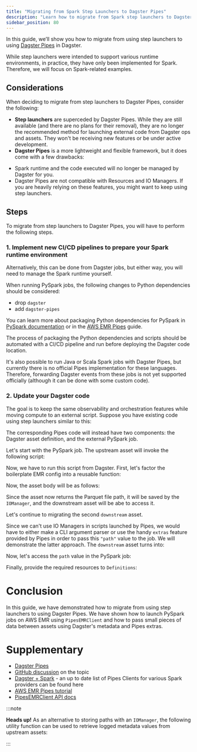 ```yaml
---
title: "Migrating from Spark Step Launchers to Dagster Pipes"
description: "Learn how to migrate from Spark step launchers to Dagster Pipes."
sidebar_position: 80
---
```


In this guide, we’ll show you how to migrate from using step launchers to using [Dagster Pipes](index.md) in Dagster.

While step launchers were intended to support various runtime environments, in practice, they have only been implemented for Spark. Therefore, we will focus on Spark-related examples.

## Considerations

When deciding to migrate from step launchers to Dagster Pipes, consider the following:

- **Step launchers** are superceded by Dagster Pipes. While they are still available (and there are no plans for their removal), they are no longer the recommended method for launching external code from Dagster ops and assets. They won't be receiving new features or be under active development.
- **Dagster Pipes** is a more lightweight and flexible framework, but it does come with a few drawbacks:
* Spark runtime and the code executed will no longer be managed by Dagster for you.
* Dagster Pipes are not compatible with Resources and IO Managers. If you are heavily relying on these features, you might want to keep using step launchers.

## Steps

To migrate from step launchers to Dagster Pipes, you will have to perform the following steps.

### **1. Implement new CI/CD pipelines to prepare your Spark runtime environment**

Alternatively, this can be done from Dagster jobs, but either way, you will need to manage the Spark runtime yourself.

When running PySpark jobs, the following changes to Python dependencies should be considered:

- drop `dagster`
- add `dagster-pipes`

You can learn more about packaging Python dependencies for PySpark in [PySpark documentation](https://spark.apache.org/docs/latest/api/python/user_guide/python_packaging.html#python-package-management) or in the [AWS EMR Pipes](aws-emr-pipeline) guide.

The process of packaging the Python dependencies and scripts should be automated with a CI/CD pipeline and run before deploying the Dagster code location.

It's also possible to run Java or Scala Spark jobs with Dagster Pipes, but currently there is no official Pipes implementation for these languages. Therefore, forwarding Dagster events from these jobs is not yet supported officially (although it can be done with some custom code).

### **2. Update your Dagster code**

The goal is to keep the same observability and orchestration features while moving compute to an external script. Suppose you have existing code using step launchers similar to this:

<CodeExample path="docs_snippets/docs_snippets/guides/migrations/from_step_launchers_to_pipes/old_code.py" />

The corresponding Pipes code will instead have two components: the Dagster asset definition, and the external PySpark job.

Let's start with the PySpark job. The upstream asset will invoke the following script:

<CodeExample path="docs_snippets/docs_snippets/guides/migrations/from_step_launchers_to_pipes/upstream_asset_script.py" />

Now, we have to run this script from Dagster. First, let's factor the boilerplate EMR config into a reusable function:

<CodeExample path="docs_snippets/docs_snippets/guides/migrations/from_step_launchers_to_pipes/utils.py" startAfter="start_emr_config_marker" endBefore="end_emr_config_marker" />

Now, the asset body will be as follows:

<CodeExample path="docs_snippets/docs_snippets/guides/migrations/from_step_launchers_to_pipes/new_code.py" endBefore="after_upstream_marker" />

Since the asset now returns the Parquet file path, it will be saved by the `IOManager`, and the downstream asset will be abe to access it.

Let's continue to migrating the second `downstream` asset.

Since we can't use IO Managers in scripts launched by Pipes, we would have to either make a CLI argument parser or use the handy `extras` feature provided by Pipes in order to pass this `"path"` value to the job. We will demonstrate the latter approach. The `downstream` asset turns into:

<CodeExample path="docs_snippets/docs_snippets/guides/migrations/from_step_launchers_to_pipes/new_code.py" startAfter="after_upstream_marker" endBefore="after_downstream_marker" />

Now, let's access the `path` value in the PySpark job:

<CodeExample path="docs_snippets/docs_snippets/guides/migrations/from_step_launchers_to_pipes/downstream_asset_script.py" />

Finally, provide the required resources to `Definitions`:

<CodeExample path="docs_snippets/docs_snippets/guides/migrations/from_step_launchers_to_pipes/new_code.py" startAfter="after_downstream_marker" />

# Conclusion

In this guide, we have demonstrated how to migrate from using step launchers to using Dagster Pipes. We have shown how to launch PySpark jobs on AWS EMR using `PipesEMRClient` and how to pass small pieces of data between assets using Dagster's metadata and Pipes extras.

# Supplementary

- [Dagster Pipes](index.md)
- [GitHub discussion](https://github.com/dagster-io/dagster/discussions/25685) on the topic
- [Dagster + Spark](/integrations/libraries/spark) - an up to date list of Pipes Clients for various Spark providers can be found here
- [AWS EMR Pipes tutorial](aws-emr-pipeline)
- [PipesEMRClient API docs](/api/python-api/libraries/dagster-aws#dagster_aws.pipes.PipesEMRClient)

:::note

**Heads up!** As an alternative to storing paths with an `IOManager`, the following utility function can be used to retrieve logged metadata values from upstream assets:

<CodeExample path="docs_snippets/docs_snippets/guides/migrations/from_step_launchers_to_pipes/utils.py" startAfter="start_metadata_marker" endBefore="end_metadata_marker" />

:::

